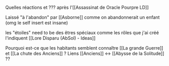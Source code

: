 Quelles réactions et ??? après l'[[Assassinat de Oracle Pourpre LD]]

Laissé "à l'abandon" par [[Asborne]] comme on abandonnerait un enfant (omg le self insert est insane)

les "étoiles" need to be des êtres spéciaux comme les rôles que j'ai créé l'indiquent [[Lore Disparu (AbSol) - Ideas]]

Pourquoi est-ce que les habitants semblent connaître [[La grande Guerre]] et [[La chute des Anciens]] ?
Liens [[Anciens]] <-> [[Abysse de la Solitude]] ??